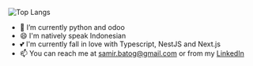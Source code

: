 

<!--
**devsamir/devsamir** is a ✨ _special_ ✨ repository because its `README.md` (this file) appears on your GitHub profile.
()
Here are some ideas to get you started:

- 🔭 I’m currently working on ...
- 🌱 I’m currently learning ...
- 👯 I’m looking to collaborate on ...
- 🤔 I’m looking for help with ...
- 💬 Ask me about ...
- 📫 How to reach me: ...
- 😄 Pronouns: ...
- ⚡ Fun fact: ...
-->
<!--![devsamir github stats](https://github-readme-stats.vercel.app/api?username=devsamir&show_icons=true)-->

![Top Langs](https://github-readme-stats.vercel.app/api/top-langs/?username=devsamir)

- 🌱 I’m currently python and odoo
- 😄 I'm natively speak Indonesian
- 💕 I'm currently fall in love with Typescript, NestJS and Next.js
- 📫 You can reach me at samir.batog@gmail.com or from my <a href="https://www.linkedin.com/in/samir-batoq-3266a1a4/" target="_blank">LinkedIn</a>
